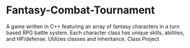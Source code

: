 # Fantasy-Combat-Tournament
A game written in C++ featuring an array of fantasy characters in a turn based RPG battle system.  Each character class has unique skills, abilities, and HP/defense.  Utilizes classes and inheritance.
Class Project

